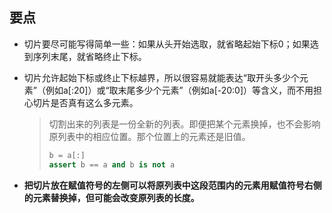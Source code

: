 ## 要点

- 切片要尽可能写得简单一些：如果从头开始选取，就省略起始下标0；如果选到序列末尾，就省略终止下标。

- 切片允许起始下标或终止下标越界，所以很容易就能表达“取开头多少个元素”（例如a[:20]）或“取末尾多少个元素”（例如a[-20:0]）等含义，而不用担心切片是否真有这么多元素。

  > 切割出来的列表是一份全新的列表。即便把某个元素换掉，也不会影响原列表中的相应位置。那个位置上的元素还是旧值。
  >
  > ```python
  > b = a[:]
  > assert b == a and b is not a
  > ```

- **把切片放在赋值符号的左侧可以将原列表中这段范围内的元素用赋值符号右侧的元素替换掉，但可能会改变原列表的长度。**